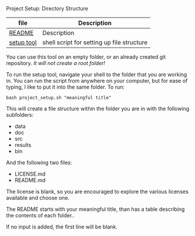 
Project Setup: Directory Structure


| file   | Description |
|--------|-------------|
| [README](README.md) |   Description         |
|[setup tool](project_setup.sh)| shell script for setting up file structure|

You can use this tool on an empty folder, or an already created git repository.  *It will not create a root folder!*

To run the setup tool, navigate your shell to the folder that you are working in.  You can run the script from anywhere on your computer, but for ease of typing, I like to put it into the same folder.  To run:

`bash project_setup.sh "meaningful title"`

This will create a file structure within the folder you are in with the following subfolders:


* data
* doc
* src
* results
* bin

And the following two files:

 * LICENSE.md
 * README.md

The license is blank, so you are encouraged to explore the various licenses available and choose one.

The README starts with your meaningful title, than has a table describing the contents of each folder..

 If no input is added, the first line will be blank.  
